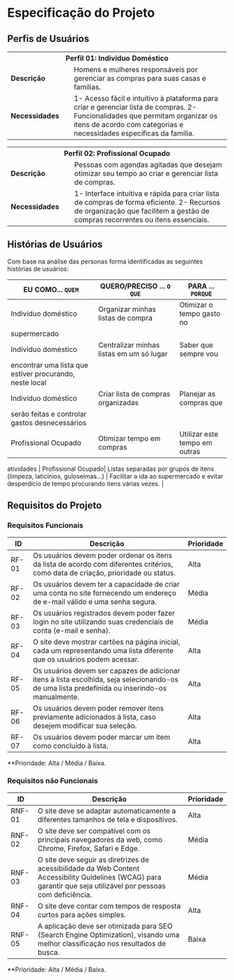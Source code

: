 # Especificação do Projeto

## Perfis de Usuários

<table>
<tbody>
<tr align=center>
<th colspan="2">Perfil 01: Indivíduo Doméstico</th>
</tr>
<tr>
<td width="150px"><b>Descrição</b></td>
<td width="600px">Homens e mulheres responsáveis por gerenciar as compras para suas casas e famílias.</td>
</tr>
<tr>
<td><b>Necessidades</b></td>
<td>1- Acesso fácil e intuitivo à plataforma para criar e gerenciar lista de compras.
    2- Funcionalidades que permitam organizar os itens de acordo com categorias e necessidades específicas da família.</td>
</tr>
</tbody>
</table>

<table>
<tbody>
<tr align=center>
<th colspan="2">Perfil 02: Profissional Ocupado</th>
</tr>
<tr>
<td width="150px"><b>Descrição</b></td>
<td width="600px">Pessoas com agendas agitadas que desejam otimizar seu tempo ao criar e gerenciar lista de compras.</td>
</tr>
<tr>
<td><b>Necessidades</b></td>
<td>1- Interface intuitiva e rápida para criar lista de compras de forma eficiente.
    2- Recursos de organização que facilitem a gestão de compras recorrentes ou itens essenciais.</td>
</tr>
</tbody>
</table>


## Histórias de Usuários

Com base na análise das personas forma identificadas as seguintes histórias de usuários:

|EU COMO... `QUEM`    | QUERO/PRECISO ... `O QUE`               |PARA ... `PORQUE`         |
|---------------------|-----------------------------------------|--------------------------|
| Indivíduo doméstico | Organizar minhas listas de compra       | Otimizar o tempo gasto no
supermercado                                                    |
| Indivíduo doméstico | Centralizar minhas listas em um só lugar| Saber que sempre vou
encontrar uma lista que estiver procurando, neste local         |
| Indivíduo doméstico | Criar lista de compras organizadas      | Planejar as compras que
serão feitas e controlar gastos desnecessários                  |
| Profissional Ocupado| Otimizar tempo em compras               | Utilizar este tempo em outras
atividades 
| Profissional Ocupado| Listas separadas por grupos de itens (limpeza, laticínios,
guloseimas...)                                                  | Facilitar a ida ao supermercado e evitar
desperdício de tempo procurando itens várias vezes.             |

## Requisitos do Projeto

### Requisitos Funcionais

| ID    | Descrição                       | Prioridade |
|-------|---------------------------------|------------|
| RF-01 | Os usuários devem poder ordenar os itens da lista de acordo com diferentes critérios, como data de criação, prioridade ou status. | Alta | 
| RF-02 | Os usuários devem ter a capacidade de criar uma conta no site fornecendo um endereço de e-mail válido e uma senha segura. | Média |
| RF-03 | Os usuários registrados devem poder fazer login no site utilizando suas credenciais de conta (e-mail e senha). | Média |
| RF-04 | O site deve mostrar cartões na página inicial, cada um representando uma lista diferente que os usuários podem acessar. | Alta   |
| RF-05 | Os usuários devem ser capazes de adicionar itens à lista escolhida, seja selecionando-os de uma lista predefinida ou inserindo-os manualmente. | Alta |
| RF-06 | Os usuários devem poder remover itens previamente adicionados à lista, caso desejem modificar sua seleção. | Alta |
| RF-07 | Os usuários devem poder marcar um item como concluído à lista. | Alta |

**Prioridade: Alta / Média / Baixa. 

### Requisitos não Funcionais

|ID      | Descrição               |Prioridade |
|--------|-------------------------|-----------|
| RNF-01 | O site deve se adaptar automaticamente a diferentes tamanhos de tela e dispositivos. | Alta |
| RNF-02 | O site deve ser compatível com os principais navegadores da web, como Chrome, Firefox, Safari e Edge. | Média |
| RNF-03 | O site deve seguir as diretrizes de acessibilidade da Web Content Accessibility Guidelines (WCAG) para garantir que seja utilizável por pessoas com deficiência. | Média |
| RNF-04 | O site deve contar com tempos de resposta curtos para ações simples. | Alta |
| RNF-05 | A aplicação deve ser otimizada para SEO (Search Engine Optimization), visando uma melhor classificação nos resultados de busca. | Baixa |

**Prioridade: Alta / Média / Baixa. 

